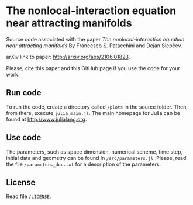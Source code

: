 # The nonlocal-interaction equation near attracting manifolds

Source code associated with the paper *The nonlocal-interaction
equation near attracting manifolds* By Francesco S. Patacchini and
Dejan Slepčev.

arXiv link to paper: <http://arxiv.org/abs/2106.01823>.

Please, cite this paper and this GitHub page if you use the code for your work.

## Run code

To run the code, create a directory called `/plots` in the source
folder. Then, from there, execute `julia main.jl`. The main homepage for Julia can be found at <http://www.julialang.org>.

## Use code 

The parameters, such as space dimension, numerical
scheme, time step, initial data and geometry can be found in
`/src/parameters.jl`. Please, read the file `/parameters_doc.txt` for a
description of the parameters.

## License

Read file `/LICENSE`.
